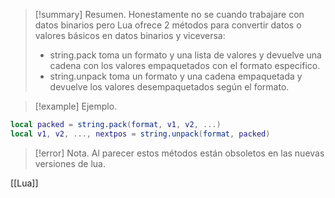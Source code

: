 >[!summary] Resumen.
>Honestamente no se cuando trabajare con datos binarios pero Lua ofrece 2 métodos para convertir datos o valores básicos en datos binarios y viceversa:
>- string.pack toma un formato y una lista de valores y devuelve una cadena con los valores empaquetados con el formato especifico.
>- string.unpack toma un formato y una cadena empaquetada y devuelve los valores desempaquetados según el formato.

>[!example] Ejemplo.
```Lua
local packed = string.pack(format, v1, v2, ...)
local v1, v2, ..., nextpos = string.unpack(format, packed)
```

>[!error] Nota.
>Al parecer estos métodos están obsoletos en las nuevas versiones de lua.

[[Lua]]